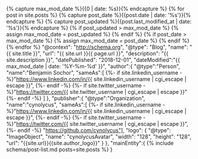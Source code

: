 {% capture max_mod_date %}{{0 | date: %s}}{% endcapture %}
{% for post in site.posts %}
  {% capture post_date %}{{post.date | date: '%s'}}{% endcapture %}
  {% capture post_updated %}{{post.last_modified_at | date: '%s'}}{% endcapture %}
    {% if post_updated > max_mod_date %}
      {% assign max_mod_date = post_updated %}
    {% endif %}
    {% if post_date > max_mod_date %}
      {% assign max_mod_date = post_date %}
    {% endif %}
{% endfor %}
"@context": "http://schema.org",
"@type": "Blog",
"name": "{{ site.title }}",
"url": "{{ site.url }}{{ page.url }}",
"description": "{{ site.description }}",
"datePublished": "2018-12-01",
"dateModified":"{{ max_mod_date | date: '%Y-%m-%d' }}",
"author":{
   "@type":"Person",
   "name":"Benjamin Sochor",
   "sameAs":[
   {%- if site.linkedin_username -%}"https://www.linkedin.com/in/{{ site.linkedin_username | cgi_escape | escape }}", {%- endif -%}
   {%- if site.twitter_username -%}"https://twitter.com/{{ site.twitter_username | cgi_escape | escape }}" {%- endif -%}  ]
},
"publisher":{
  "@type":"Organization",
  "name":"cynolycus",
  "sameAs":[
    {%- if site.linkedin_username -%}"https://www.linkedin.com/in/{{ site.linkedin_username | cgi_escape | escape }}", {%- endif -%}
    {%- if site.twitter_username -%}"https://twitter.com/{{ site.twitter_username | cgi_escape | escape }}", {%- endif -%}
    "https://github.com/cynolycus"],
  "logo": {
         "@type": "ImageObject",
         "name": "cynolycusAvatar",
         "width": "128",
         "height": "128",
         "url": "{{site.url}}{{site.author_logo}}"
     }
 },
"mainEntity":{ {% include schema/post-list.md posts=site.posts %} }
